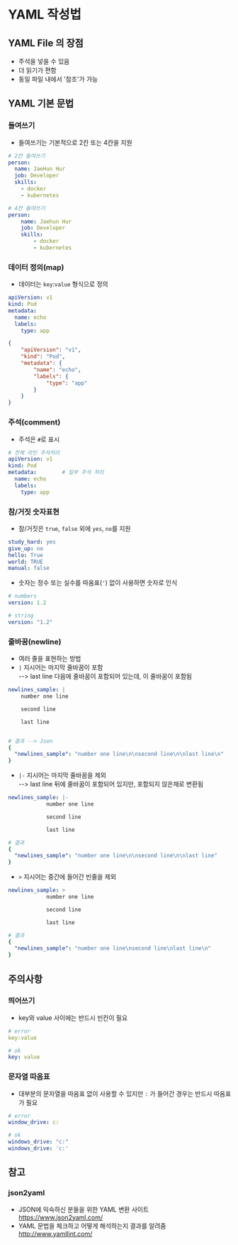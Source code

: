 # YAML 작성법
## YAML File 의 장점
- 주석을 넣을 수 있음
- 더 읽기가 편함
- 동일 파일 내에서 '참조'가 가능

## YAML 기본 문법
### 들여쓰기
- 들여쓰기는 기본적으로 2칸 또는 4칸을 지원
~~~YAML
# 2칸 들여쓰기
person:
  name: JaeHun Hur
  job: Developer
  skills:
    - docker
    - kubernetes
~~~
~~~YAML
# 4칸 들여쓰기
person:
    name: Jaehun Hur
    job: Developer
    skills:
        - docker
        - kubernetes
~~~

### 데이터 정의(map)
- 데이터는 `key`:`value` 형식으로 정의
~~~YAML
apiVersion: v1
kind: Pod
metadata:
  name: echo
  labels:
    type: app
~~~
~~~JSON
{
    "apiVersion": "v1",
    "kind": "Pod",
    "metadata": {
        "name": "echo",
        "labels": {
            "type": "app"
        }
    }
}
~~~

### 주석(comment)
- 주석은 `#`로 표시
~~~YAML
# 전체 라인 주석처리
apiVersion: v1
kind: Pod
metadata:        # 일부 주석 처리
  name: echo
  labels:
    type: app
~~~

### 참/거짓 숫자표현
- 참/거짓은 `true`, `false` 외에 `yes`, `no`를 지원
~~~YAML
study_hard: yes
give_up: no
hello: True
world: TRUE
manual: false
~~~
- 숫자는 정수 또는 실수를 따옴표(`'`) 없이 사용하면 숫자로 인식
~~~YAML
# numbers
version: 1.2

# string
version: "1.2"
~~~

### 줄바꿈(newline)
- 여러 줄을 표현하는 방법
- `|` 지시어는 마지막 줄바꿈이 포함  
  --> last line 다음에 줄바꿈이 포함되어 있는데, 이 줄바꿈이 포함됨
~~~YAML
newlines_sample: |
    number one line

    second line

    last line


# 결과 --> Json
{
  "newlines_sample": "number one line\n\nsecond line\n\nlast line\n"
}
~~~
- `|-` 지시어는 마지막 줄바꿈을 제외  
  --> last line 뒤에 줄바꿈이 포함되어 있지만, 포함되지 않은채로 변환됨
~~~YAML
newlines_sample: |-
            number one line

            second line

            last line

# 결과
{
  "newlines_sample": "number one line\n\nsecond line\n\nlast line"
}
~~~
- `>` 지시어는 중간에 들어간 빈줄을 제외
~~~YAML
newlines_sample: >
            number one line

            second line

            last line

# 결과
{
  "newlines_sample": "number one line\nsecond line\nlast line\n"
}
~~~

## 주의사항
### 띄어쓰기
- key와 value 사이에는 반드시 빈칸이 필요
~~~YAML
# error
key:value

# ok
key: value
~~~

### 문자열 따옴표
- 대부분의 문자열을 따옴표 없이 사용할 수 있지만 `:` 가 들어간 경우는 반드시 따옴표가 필요
~~~YAML
# error
window_drive: c:

# ok
windows_drive: "c:"
windows_drive: 'c:'
~~~

## 참고
### json2yaml
- JSON에 익숙하신 분들을 위한 YAML 변환 사이트  
  https://www.json2yaml.com/
- YAML 문법을 체크하고 어떻게 해석하는지 결과를 알려줌  
  http://www.yamllint.com/
